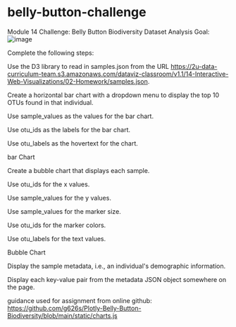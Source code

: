 # belly-button-challenge
Module 14 Challenge: Belly Button Biodiversity Dataset Analysis
Goal: ![image](https://github.com/sydneysteele03/belly-button-challenge/assets/126841347/cdb21491-1a7d-4aad-9956-fb525d39c01a)

Complete the following steps:

Use the D3 library to read in samples.json from the URL https://2u-data-curriculum-team.s3.amazonaws.com/dataviz-classroom/v1.1/14-Interactive-Web-Visualizations/02-Homework/samples.json.

Create a horizontal bar chart with a dropdown menu to display the top 10 OTUs found in that individual.

Use sample_values as the values for the bar chart.

Use otu_ids as the labels for the bar chart.

Use otu_labels as the hovertext for the chart.

bar Chart

Create a bubble chart that displays each sample.

Use otu_ids for the x values.

Use sample_values for the y values.

Use sample_values for the marker size.

Use otu_ids for the marker colors.

Use otu_labels for the text values.

Bubble Chart

Display the sample metadata, i.e., an individual's demographic information.

Display each key-value pair from the metadata JSON object somewhere on the page.

guidance used for assignment from online github: https://github.com/g626s/Plotly-Belly-Button-Biodiversity/blob/main/static/charts.js
